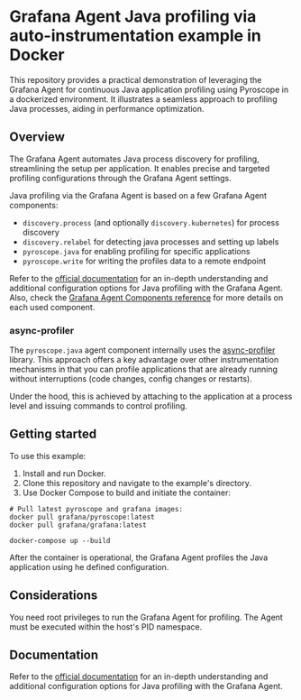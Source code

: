 # Grafana Agent Java profiling via auto-instrumentation example in Docker

This repository provides a practical demonstration of leveraging the Grafana Agent for continuous Java application profiling using Pyroscope in a dockerized environment. It illustrates a seamless approach to profiling Java processes, aiding in performance optimization.

## Overview

The Grafana Agent automates Java process discovery for profiling, streamlining the setup per application. It enables precise and targeted profiling configurations through the Grafana Agent settings.

Java profiling via the Grafana Agent is based on a few Grafana Agent components:
- `discovery.process` (and optionally `discovery.kubernetes`) for process discovery
- `discovery.relabel` for detecting java processes and setting up labels
- `pyroscope.java` for enabling profiling for specific applications
- `pyroscope.write` for writing the profiles data to a remote endpoint

Refer to the [official documentation](https://grafana.com/docs/pyroscope/latest/configure-client/grafana-agent/java/) for an in-depth understanding and additional configuration options for Java profiling with the Grafana Agent.
Also, check the [Grafana Agent Components reference](https://grafana.com/docs/agent/latest/flow/reference/components/) for more details on each used component.

### async-profiler

The `pyroscope.java` agent component internally uses the [async-profiler](https://github.com/async-profiler/async-profiler) library.
This approach offers a key advantage over other instrumentation mechanisms in that you can profile applications that are already running without interruptions (code changes, config changes or restarts).

Under the hood, this is achieved by attaching to the application at a process level and issuing commands to control profiling.

## Getting started

To use this example:

1. Install and run Docker.
2. Clone this repository and navigate to the example's directory.
3. Use Docker Compose to build and initiate the container:

```shell
# Pull latest pyroscope and grafana images:
docker pull grafana/pyroscope:latest
docker pull grafana/grafana:latest

docker-compose up --build
```

After the container is operational, the Grafana Agent profiles the Java application using he defined configuration.

## Considerations

You need root privileges to run the Grafana Agent for profiling. The Agent must be executed within the host's PID namespace.

## Documentation

Refer to the [official documentation](https://grafana.com/docs/pyroscope/latest/configure-client/grafana-agent/java/) for an in-depth understanding and additional configuration options for Java profiling with the Grafana Agent.
